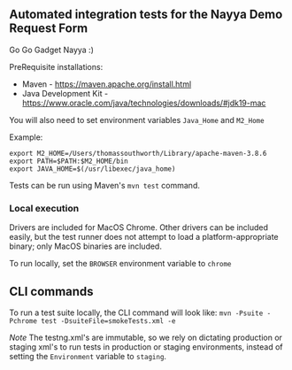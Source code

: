 ## Automated integration tests for the Nayya Demo Request Form
Go Go Gadget Nayya :)


PreRequisite installations:
- Maven - https://maven.apache.org/install.html
- Java Development Kit - https://www.oracle.com/java/technologies/downloads/#jdk19-mac

You will also need to set environment variables `Java_Home` and `M2_Home`

Example:
```
export M2_HOME=/Users/thomassouthworth/Library/apache-maven-3.8.6
export PATH=$PATH:$M2_HOME/bin
export JAVA_HOME=$(/usr/libexec/java_home)
```

Tests can be run using Maven's `mvn test` command. 

### Local execution

Drivers are included for MacOS Chrome. Other drivers can be included easily, but the test runner does not attempt to load a platform-appropriate binary; only MacOS binaries are included.

To run locally, set the `BROWSER` environment variable to `chrome`

## CLI commands


To run a test suite locally, the CLI command will look like: `mvn -Psuite -Pchrome test -DsuiteFile=smokeTests.xml -e`

*Note*
The testng.xml's are immutable, so we rely on dictating production or staging xml's to run tests in production or staging environments, instead of setting the `Environment` variable to `staging`.


